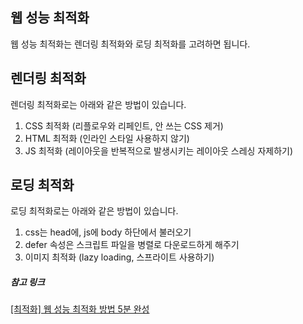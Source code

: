 ## 웹 성능 최적화
웹 성능 최적화는 렌더링 최적화와 로딩 최적화를 고려하면 됩니다.

## 렌더링 최적화
렌더링 최적화로는 아래와 같은 방법이 있습니다.
1. CSS 최적화 (리플로우와 리페인트, 안 쓰는 CSS 제거)
2. HTML 최적화 (인라인 스타일 사용하지 않기)
3. JS 최적화 (레이아웃을 반복적으로 발생시키는 레이아웃 스레싱 자제하기)

## 로딩 최적화
로딩 최적화로는 아래와 같은 방법이 있습니다.
1. css는 head에, js에 body 하단에서 불러오기
2. defer 속성은 스크립트 파일을 병렬로 다운로드하게 해주기
3. 이미지 최적화 (lazy loading, 스프라이트 사용하기)


##### 참고 링크
[[최적화] 웹 성능 최적화 방법 5분 완성](https://velog.io/@hsecode/%EC%B5%9C%EC%A0%81%ED%99%94-%EC%9B%B9-%EC%84%B1%EB%8A%A5-%EC%B5%9C%EC%A0%81%ED%99%94-%EB%B0%A9%EB%B2%95-5%EB%B6%84-%EC%99%84%EC%84%B1#-%EC%95%A0%EB%8B%88%EB%A9%94%EC%9D%B4%EC%85%98-%EC%B5%9C%EC%A0%81%ED%99%94)

